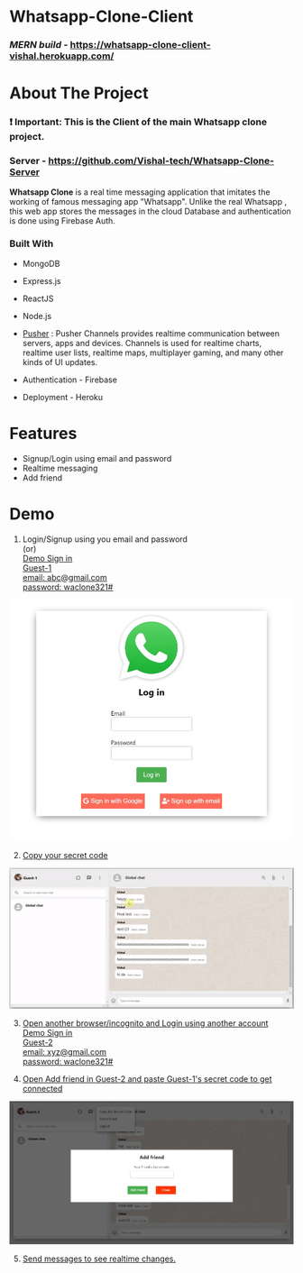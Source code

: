 # Whatsapp-Clone-Client
### _**MERN build**_ - https://whatsapp-clone-client-vishal.herokuapp.com/

<!-- ABOUT THE PROJECT -->
# About The Project
### **❗ Important**: This is the Client of the main Whatsapp clone project.

### Server - https://github.com/Vishal-tech/Whatsapp-Clone-Server

**Whatsapp Clone** is a real time messaging application that imitates the working of famous messaging app "Whatsapp". Unlike the real Whatsapp , this web app stores the messages in the cloud Database and authentication is done using Firebase Auth.


### Built With

* MongoDB
* Express.js
* ReactJS
* Node.js
* [Pusher](https://www.npmjs.com/package/pusher) :
  Pusher Channels provides realtime communication between servers, apps and devices. Channels is used for realtime charts, realtime user lists, realtime maps, multiplayer gaming, and many other kinds of UI updates.

* Authentication - Firebase
* Deployment - Heroku

# Features

* Signup/Login using email and password
* Realtime messaging
* Add friend

# Demo
  1. Login/Signup using you email and password\
    (or)\
    <u>Demo Sign in<u>\
    Guest-1\
    email: abc@gmail.com\
    password: waclone321#
    
   <img src="Screenshots/login.jpg" alt="login" width="600"/>
  
  2. Copy your secret code
  
   <img src="Screenshots/code.gif" alt="code" width="600"/>

  3. Open another browser/incognito and Login using another account\
    Demo Sign in\
    Guest-2\
    email: xyz@gmail.com\
    password: waclone321#

  4. Open Add friend in Guest-2 and paste Guest-1's secret code to get connected

   <img src="Screenshots/add_frd.jpg" alt="add_frd" width="600"/>

  5. Send messages to see realtime changes.

